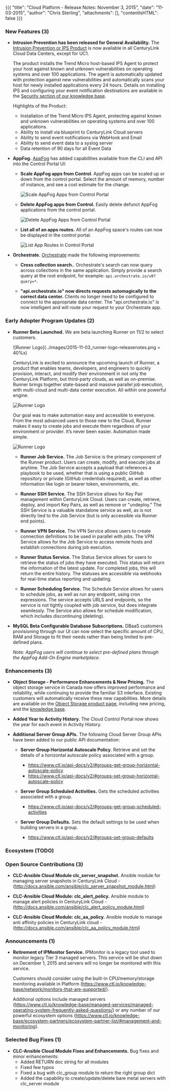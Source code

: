 {{{
"title": "Cloud Platform - Release Notes: November 3, 2015",
"date": "11-03-2015",
"author": "Chris Sterling",
"attachments": [],
"contentIsHTML": false
}}}

### New Features (3)

* __Intrusion Prevention has been released for General Availability.__ The [Intrusion Prevention or IPS Product](https://www.ctl.io/intrusion-prevention-service/) is now available in all CenturyLink Cloud Data Centers, except for UC1.  

  The product installs the Trend Micro host-based IPS Agent to protect your host against known and unknown vulnerabilities on operating systems and over 100 applications.  The agent is automatically updated with protection against new vulnerabilities and automatically scans your host for newly installed applications every 24 hours.  Details on installing IPS and configuring your event notification destinations are available in the [Security section of our knowledge base](https://www.ctl.io/knowledge-base/security/#1).

  Highlights of the Product:
  * Installation of the Trend Micro IPS Agent, protecting against known and unknown vulnerabilities on operating systems and over 100 applications.  
  * Ability to install via blueprint to CenturyLink Cloud servers
  * Ability to send event notifications via WebHook and Email
  * Ability to send event data to a syslog server
  * Data retention of 90 days for all Event Data

* __AppFog.__ [AppFog](https://www.ctl.io/appfog/) has added capabilities available from the CLI and API into the Control Portal UI:
  
  * __Scale AppFog apps from Control__. AppFog apps can be scaled up or down from the control portal. Select the amount of memory, number of instance, and see a cost estimate for the change.
  
    ![Scale AppFog Apps from Control Portal](../images/2015-11-03_scale-appfog-apps-releasenotes.png)

  * __Delete AppFog apps from Control.__ Easily delete defunct AppFog applications from the control portal.
  
    ![Delete AppFog Apps from Control Portal](../images/2015-11-03_delete-appfog-apps-releasenotes.png)

  * __List all of an apps routes.__ All of an AppFog space's routes can now be displayed in the control portal.
  
    ![List App Routes in Control Portal](../images/2015-11-03_list-app-routes-releasenotes.png)

* __Orchestrate.__ [Orchestrate](https://www.orchestrate.io/) made the following improvements:
  
  * __Cross collection search.__. Orchestrate's search can now query across collections in the same application. Simply provide a search query at the root endpoint, for example: `api.orchestrate.io/v0?query=*`.

  * __"api.orchestrate.io" now directs requests automagically to the correct data center.__ Clients no longer need to be configured to connect to the appropriate data center. The "api.orchestrate.io" is now intelligent and will route your request to your Orchestrate app.
  
### Early Adopter Program Updates (2)

* __Runner Beta Launched.__ We are beta launching Runner on 11/2 to select customers.  
  
  ![Runner Logo](../images/2015-11-03_runner-logo-releasenotes.png = 40%x)

  CenturyLink is excited to announce the upcoming launch of Runner, a product that enables teams, developers, and engineers to quickly provision, interact, and modify their environment in not only the CenturyLink Platform, but third-party clouds, as well as on-premise. Runner brings together state-based and massive parallel job execution, with multi-cloud and multi-data center execution. All within one powerful engine.

    ![Runner Logo](../images/2015-11-03_runner-flowchart-abstract-releasenotes.jpg)

  Our goal was to make automation easy and accessible to everyone. From the most advanced users to those new to the Cloud, Runner makes it easy to create jobs and execute them regardless of your environment or provider. It’s never been easier. Automation made simple.

    ![Runner Logo](../images/2015-11-03_runner-diagram-web-releasenotes.jpg)

  * __Runner Job Service.__ The Job Service is the primary component of the Runner product.  Users can create, modify, and execute jobs at anytime.  The Job Service accepts a payload that references a playbook to be used, whether that is using a public GitHub repository or private (GitHub credentials required), as well as other information like login or bearer token, environments, etc.
  
  * __Runner SSH Service.__ The SSH Service allows for Key Pair management within CenturyLink Cloud.  Users can create, retrieve, deploy, and import Key Pairs, as well as remove or "undeploy."  The SSH Service is a valuable standalone service as well, as is not directly tied to the Job Service (but is only accessible via Runner end points).
  
  * __Runner VPN Service.__ The VPN Service allows users to create connection definitions to be used in parallel with jobs.  The VPN Service allows for the Job Service to access remote hosts and establish connections during job execution.
  
  * __Runner Status Service.__ The Status Service allows for users to retrieve the status of jobs they have executed.  This status will return the information of the latest update.  For completed jobs, this will return the entire history. The statuses are accessible via webhooks for real-time status reporting and updating.
  
  * __Runner Scheduling Service.__ The Schedule Service allows for users to schedule jobs, as well as run any endpoint, using cron expressions. The service accepts URLS and endpoints, so the service is not tightly coupled with job service, but does integrate seamlessly. The Service also allows for schedule modification, which includes discontinuing (deleting).

* __MySQL Beta Configurable Database Subscriptions.__ DBaaS customers provisioning through our UI can now select the specific amount of CPU, RAM and Storage to fit their needs rather than being limited to pre-defined plans.  

  *Note: AppFog users will continue to select pre-defined plans through the AppFog Add-On Engine marketplace.*

### Enhancements (3)

* __Object Storage - Performance Enhancements & New Pricing.__ The object storage service in Canada now offers improved performance and reliability, while continuing to provide the familiar S3 interface. Existing customers will automatically receive these new capabilities. More details are available on the [Object Storage product page](https://www.ctl.io/object-storage/), including new pricing, and the [knowledge base](https://www.ctl.io/knowledge-base/object-storage).

* __Added Year to Activity History.__ The Cloud Control Portal now shows the year for each event in Activity History.

* __Additional Server Group APIs.__ The following Cloud Server Group APIs have been added to our public API documentation:

  * __Server Group Horizontal Autoscale Policy__. Retrieve and set the details of a horizontal autoscale policy associated with a group. 
    - https://www.ctl.io/api-docs/v2/#groups-get-group-horizontal-autoscale-policy
    - https://www.ctl.io/api-docs/v2/#groups-set-group-horizontal-autoscale-policy

  * __Server Group Scheduled Activities.__ Gets the scheduled activities associated with a group.
    - https://www.ctl.io/api-docs/v2/#groups-get-group-scheduled-activities
  
  * __Server Group Defaults.__ Sets the default settings to be used when building servers in a group.
    - https://www.ctl.io/api-docs/v2/#groups-set-group-defaults

### Ecosystem (TODO)

### Open Source Contributions (3)

* __CLC-Ansible Cloud Module clc_server_snapshot.__ Ansible module for managing server snapshots in CenturyLink Cloud - (http://docs.ansible.com/ansible/clc_server_snapshot_module.html)

* __CLC-Ansible Cloud Module: clc_alert_policy.__ Ansible module to manage alert policies in CenturyLink Cloud - (http://docs.ansible.com/ansible/clc_alert_policy_module.html)

* __CLC-Ansible Cloud Module: clc_aa_policy.__ Ansible module to manage anti affinity policies in CenturyLink cloud -  (http://docs.ansible.com/ansible/clc_aa_policy_module.html)

### Announcements (1)

* __Retirement of IPMonitor Service.__ IPMonitor is a legacy tool used to monitor legacy Tier 3 managed servers. This service will be shut down on December 1, 2015 and servers will no longer be monitored with this service.

  Customers should consider using the built-in CPU/memory/storage monitoring available in Platform (https://www.ctl.io/knowledge-base/network/monitors-that-are-supported/).

  Additional options include managed servers (https://www.ctl.io/knowledge-base/managed-services/managed-operating-system-frequently-asked-questions/) or any number of our powerful ecosystem options (https://www.ctl.io/knowledge-base/ecosystem-partners/ecosystem-partner-list/#management-and-monitoring).

### Selected Bug Fixes (1)

* __CLC-Ansible Cloud Module Fixes and Enhancements.__ Bug fixes and minor enhancements: 
  - Added RETURN doc string for all modules
  - Fixed few typos
  - Fixed a bug with clc_group module to return the right group dict
  - Added the capability to create/update/delete bare metal servers with clc_server module
